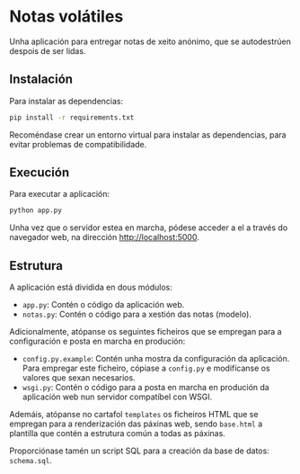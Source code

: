 # Notas volátiles

Unha aplicación para entregar notas de xeito anónimo, que se autodestrúen despois de ser lidas.

## Instalación

Para instalar as dependencias:

```bash
pip install -r requirements.txt
```

Recoméndase crear un entorno virtual para instalar as dependencias, para evitar problemas de compatibilidade.

## Execución

Para executar a aplicación:

```bash
python app.py
```

Unha vez que o servidor estea en marcha, pódese acceder a el a través do navegador web, na dirección [http://localhost:5000](http://localhost:5000).

## Estrutura

A aplicación está dividida en dous módulos:

- `app.py`: Contén o código da aplicación web.
- `notas.py`: Contén o código para a xestión das notas (modelo).

Adicionalmente, atópanse os seguintes ficheiros que se empregan para a configuración e posta en marcha en produción:

- `config.py.example`: Contén unha mostra da configuración da aplicación. Para empregar este ficheiro, cópiase a `config.py` e modifícanse os valores que sexan necesarios.
- `wsgi.py`: Contén o código para a posta en marcha en produción da aplicación web nun servidor compatíbel con WSGI.

Ademáis, atópanse no cartafol `templates` os ficheiros HTML que se empregan para a renderización das páxinas web, sendo `base.html` a plantilla que contén a estrutura común a todas as páxinas.

Proporciónase tamén un script SQL para a creación da base de datos: `schema.sql`.